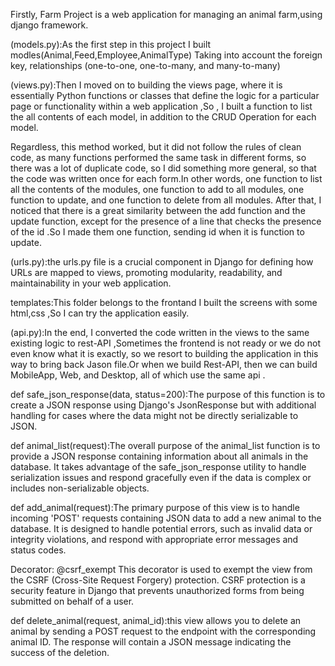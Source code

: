 Firstly, Farm Project is a web application for managing an animal farm,using django framework.

(models.py):As the first step in this project I built modles(Animal,Feed,Employee,AnimalType) Taking into account the foreign key, relationships (one-to-one, one-to-many, and many-to-many)

(views.py):Then I moved on to building the views page, where it is essentially Python functions or classes that define the logic for a particular page or functionality within a web application ,So , I built a function to list the all contents of each model, in addition to the CRUD Operation for each model.

Regardless, this method worked, but it did not follow the rules of clean code, as many functions performed the same task in different forms, so there was a lot of duplicate code, so I did something more general, so that the code was written once for each form.In other words, one function to list all the contents of the modules, one function to add to all modules, one function to update, and one function to delete from all modules.
After that, I noticed that there is a great similarity between the add function and the update function, except for the presence of a line that checks the presence of the id .So I made them one function, sending id when it is function to update.

(urls.py):the urls.py file is a crucial component in Django for defining how URLs are mapped to views, promoting modularity, readability, and maintainability in your web application.

templates:This folder belongs to the frontand I built the screens with some html,css ,So I can try the application easily.

(api.py):In the end, I converted the code written in the views to the same existing logic to rest-API ,Sometimes the frontend is not ready or we do not even know what it is exactly, so we resort to building the application in this way to bring back Jason file.Or when we build Rest-API, then we can build MobileApp, Web, and Desktop, all of which use the same api .

def safe_json_response(data, status=200):The purpose of this function is to create a JSON response using Django's JsonResponse but with additional handling for cases where the data might not be directly serializable to JSON.

def animal_list(request):The overall purpose of the animal_list function is to provide a JSON response containing information about all animals in the database. It takes advantage of the safe_json_response utility to handle serialization issues and respond gracefully even if the data is complex or includes non-serializable objects.

def add_animal(request):The primary purpose of this view is to handle incoming 'POST' requests containing JSON data to add a new animal to the database.
It is designed to handle potential errors, such as invalid data or integrity violations, and respond with appropriate error messages and status codes.

Decorator: @csrf_exempt This decorator is used to exempt the view from the CSRF (Cross-Site Request Forgery) protection. CSRF protection is a security feature in Django that prevents unauthorized forms from being submitted on behalf of a user.

def delete_animal(request, animal_id):this view allows you to delete an animal by sending a POST request to the endpoint with the corresponding animal ID. The response will contain a JSON message indicating the success of the deletion.






